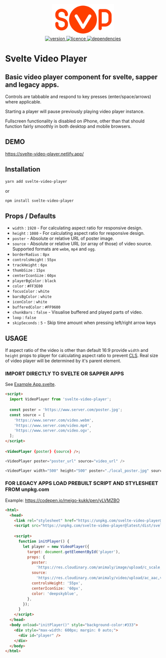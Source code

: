 <div align="center">
  <img src="./svp_animated.svg" alt="svp" width="200" alt="SVP logo" />
</div>

<div align="center">
  <a href="https://npmjs.org/package/svelte-video-player">
    <img src="https://img.shields.io/npm/v/svelte-video-player?style=flat-square" alt="version" />
  </a>
  <a href="https://npmjs.org/package/svelte-video-player">
    <img src="https://img.shields.io/npm/l/svelte-video-player?style=flat-square" alt="licence" />
  </a>
  <a href="https://npmjs.org/package/svelte-video-player">
    <img src="https://img.shields.io/badge/dependencies-0-green?style=flat-square" alt="dependencies" />
  </a>
</div>

# Svelte Video Player

## Basic video player component for svelte, sapper and legacy apps.

Controls are tabbable and respond to key presses (enter/space/arrows) where applicable.

Starting a player will pause previously playing video player instance.

Fullscreen functionality is disabled on iPhone, other than that should function fairly smoothly in both desktop and mobile browsers.

## DEMO

https://svelte-video-player.netlify.app/

## Installation

```bash
yarn add svelte-video-player
```

or

```bash
npm install svelte-video-player
```

## Props / Defaults

- `width` : `1920` - For calculating aspect ratio for responsive design.
- `height` : `1080` - For calculating aspect ratio for responsive design.
- `poster` - Absolute or relative URL of poster image.
- `source` - Absolute or relative URL (or array of those) of video source. Supported formats are `webm`, `mp4` and `ogg`.
- `borderRadius` : `8px`
- `controlsHeight` : `55px`
- `trackHeight` : `6px`
- `thumbSize` : `15px`
- `centerIconSize` : `60px`
- `playerBgColor` : `black`
- `color` : `#FF3E00`
- `focusColor` : `white`
- `barsBgColor` : `white`
- `iconColor` : `white`
- `bufferedColor` : `#FF9600`
- `chunkBars` : `false` - Visualise buffered and played parts of video.
- `loop` : `false`
- `skipSeconds` : `5` - Skip time amount when pressing left/right arrow keys

## USAGE

If aspect ratio of the video is other than default 16:9 provide `width` and `height` props to player for calculating aspect ratio to prevent [CLS](https://web.dev/cls/).
Real size of video player will be determined by it's parent element.

### IMPORT DIRECTLY TO SVELTE OR SAPPER APPS

See [Example App.svelte](./example/src/App.svelte).

```html
<script>
  import VideoPlayer from 'svelte-video-player';

  const poster = 'https://www.server.com/poster.jpg';
  const source = [
    'https://www.server.com/video.webm',
    'https://www.server.com/video.mp4',
    'https://www.server.com/video.ogv',
  ];
</script>

<VideoPlayer {poster} {source} />;
```

```js
<VideoPlayer poster="poster_url" source="video_url" />
```

```js
<VideoPlayer width="500" height="500" poster="./local_poster.jpg" source="./local_video.mp4" loop />
```

### FOR LEGACY APPS LOAD PREBUILT SCRIPT AND STYLESHEET FROM unpkg.com

Example: https://codepen.io/meigo-kukk/pen/yLVMZBO

```html
<html>
  <head>
    <link rel="stylesheet" href="https://unpkg.com/svelte-video-player@latest/dist/svelte-video-player.css" />
    <script src="https://unpkg.com/svelte-video-player@latest/dist/svelte-video-player.js"></script>

    <script>
      function initPlayer() {
        let player = new VideoPlayer({
          target: document.getElementById('player'),
          props: {
            poster:
              'https://res.cloudinary.com/animaly/image/upload/c_scale,w_960/v1608783923/ntiiorkrkxba6kmooa4u.gif',
            source:
              'https://res.cloudinary.com/animaly/video/upload/ac_aac,vc_h264/v1608783907/xixhbu5v9aawqqgiafri.mp4',
            controlsHeight: '55px',
            centerIconSize: '60px',
            color: 'deepskyblue',
          },
        });
      }
    </script>
  </head>
  <body onload="initPlayer()" style="background-color:#333">
    <div style="max-width: 600px; margin: 0 auto;">
      <div id="player" />
    </div>
  </body>
</html>
```
